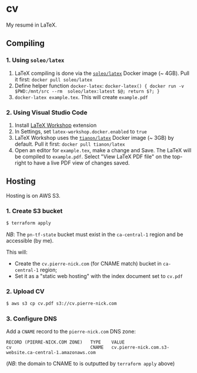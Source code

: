 # cv

My resumé in LaTeX.

## Compiling

### 1. Using `soleo/latex`

1. LaTeX compiling is done via the [`soleo/latex`](https://github.com/soleo/docker-latex) Docker image (~ 4GB). Pull it first: `docker pull soleo/latex`
2. Define helper function `docker-latex`: `docker-latex() { docker run -v $PWD:/mnt/src --rm  soleo/latex:latest ​$@; return $?; }`
3. `docker-latex example.tex`. This will create `example.pdf`

### 2. Using Visual Studio Code

1. Install [LaTeX Workshop](https://marketplace.visualstudio.com/items?itemName=James-Yu.latex-workshop) extension
2. In Settings, set `latex-workshop.docker.enabled` to `true`
3. LaTeX Workshop uses the [`tianon/latex`](https://github.com/tianon/dockerfiles/blob/master/latex/Dockerfile) Docker image (~ 3GB) by default. Pull it first: `docker pull tianon/latex`
4. Open an editor for `example.tex`, make a change and Save. The LaTeX will be compiled to `example.pdf`. Select "View LaTeX PDF file" on the top-right to have a live PDF view of changes saved.

## Hosting

Hosting is on AWS S3.

### 1. Create S3 bucket

```bash
$ terraform apply
```

*NB*: The `pn-tf-state` bucket must exist in the `ca-central-1` region and be accessible (by me).

This will:

* Create the `cv.pierre-nick.com` (for CNAME match) bucket in `ca-central-1` region;
* Set it as a "static web hosting" with the index document set to `cv.pdf`

### 2. Upload CV

```bash
$ aws s3 cp cv.pdf s3://cv.pierre-nick.com
```

### 3. Configure DNS

Add a `CNAME` record to the `pierre-nick.com` DNS zone:

```
RECORD (PIERRE-NICK.COM ZONE)	TYPE	VALUE
cv                              CNAME   cv.pierre-nick.com.s3-website.ca-central-1.amazonaws.com
```

 (*NB*: the domain to CNAME to is outputted by `terraform apply` above)
